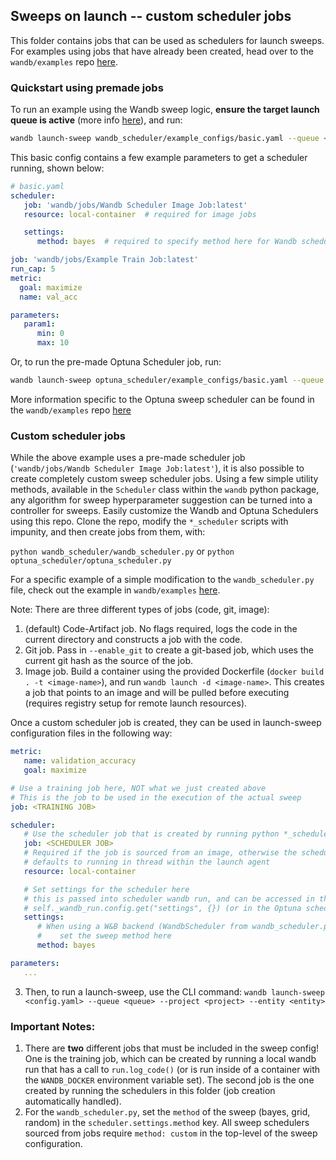 ## Sweeps on launch -- custom scheduler jobs

This folder contains jobs that can be used as schedulers for launch sweeps. For examples using jobs that have already been created, head over to the `wandb/examples` repo [here](https://github.com/wandb/examples/tree/master/examples/launch/launch-sweeps).

### Quickstart using premade jobs

To run an example using the Wandb sweep logic, **ensure the target launch queue is active** (more info [here](https://docs.wandb.ai/guides/launch/quickstart)), and run:

```bash
wandb launch-sweep wandb_scheduler/example_configs/basic.yaml --queue <queue> --project <project> --entity <entity>
```

This basic config contains a few example parameters to get a scheduler running, shown below: 

```yaml
# basic.yaml
scheduler:
   job: 'wandb/jobs/Wandb Scheduler Image Job:latest'
   resource: local-container  # required for image jobs

   settings:
      method: bayes  # required to specify method here for Wandb scheduler 

job: 'wandb/jobs/Example Train Job:latest'
run_cap: 5
metric:
  goal: maximize
  name: val_acc

parameters:
   param1:
      min: 0
      max: 10
```

Or, to run the pre-made Optuna Scheduler job, run: 

```bash
wandb launch-sweep optuna_scheduler/example_configs/basic.yaml --queue <queue> --project <project> --entity <entity>
```

More information specific to the Optuna sweep scheduler can be found in the `wandb/examples` repo [here](https://github.com/wandb/examples/tree/master/examples/launch/launch-sweeps/optuna-scheduler)

### Custom scheduler jobs

While the above example uses a pre-made scheduler job (`'wandb/jobs/Wandb Scheduler Image Job:latest'`), it is also possible to create completely custom sweep scheduler jobs. Using a few simple utility methods, available in the `Scheduler` class within the `wandb` python package, any algorithm for sweep hyperparameter suggestion can be turned into a controller for sweeps. Easily customize the Wandb and Optuna Schedulers using this repo. Clone the repo, modify the `*_scheduler` scripts with impunity, and then create jobs from them, with:

`python wandb_scheduler/wandb_scheduler.py` or `python optuna_scheduler/optuna_scheduler.py`

For a specific example of a simple modification to the `wandb_scheduler.py` file, check out the example in `wandb/examples` [here](https://github.com/wandb/examples/tree/master/examples/launch/launch-sweeps/custom-scheduler).

Note: There are three different types of jobs (code, git, image):
1. (default) Code-Artifact job. No flags required, logs the code in the current directory and constructs a job with the code.
2. Git job. Pass in `--enable_git` to create a git-based job, which uses the current git hash as the source of the job.
3. Image job. Build a container using the provided Dockerfile (`docker build . -t <image-name>`), and run `wandb launch -d <image-name>`. This creates a job that points to an image and will be pulled before executing (requires registry setup for remote launch resources).

Once a custom scheduler job is created, they can be used in launch-sweep configuration files in the following way:

```yaml
metric:
   name: validation_accuracy
   goal: maximize

# Use a training job here, NOT what we just created above
# This is the job to be used in the execution of the actual sweep
job: <TRAINING JOB>

scheduler:
   # Use the scheduler job that is created by running python *_scheduler.py
   job: <SCHEDULER JOB>
   # Required if the job is sourced from an image, otherwise the scheduler
   # defaults to running in thread within the launch agent
   resource: local-container

   # Set settings for the scheduler here
   # this is passed into scheduler wandb run, and can be accessed in the scheduler with
   # self._wandb_run.config.get("settings", {}) (or in the Optuna scheduler self._optuna_config)
   settings:
      # When using a W&B backend (WandbScheduler from wandb_scheduler.py)
      #    set the sweep method here
      method: bayes

parameters:
   ...
```

3. Then, to run a launch-sweep, use the CLI command: 
   `wandb launch-sweep <config.yaml> --queue <queue> --project <project> --entity <entity>`

### Important Notes: 

1. There are **two** different jobs that must be included in the sweep config! One is the training job, which can be created by running a local wandb run that has a call to `run.log_code()` (or is run inside of a container with the `WANDB_DOCKER` environment variable set). The second job is the one created by running the schedulers in this folder (job creation automatically handled). 
2. For the `wandb_scheduler.py`, set the `method` of the sweep (bayes, grid, random) in the `scheduler.settings.method` key. All sweep schedulers sourced from jobs require `method: custom` in the top-level of the sweep configuration.

